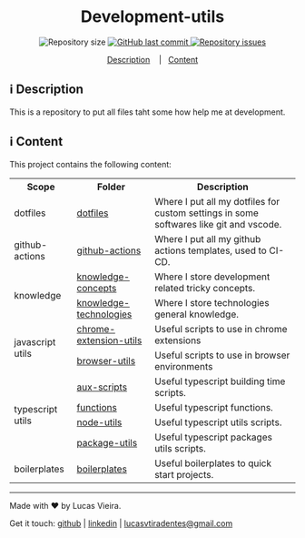<h1 align="center">
  Development-utils
</h1>

<p align="center">

  <img alt="Repository size" src="https://img.shields.io/github/repo-size/lucasvtiradentes/development-utils.svg">
  <a href="https://github.com/lucasvtiradentes/development-utils/commits/master">
    <img alt="GitHub last commit" src="https://img.shields.io/github/last-commit/lucasvtiradentes/development-utils.svg">
  </a>

  <a href="https://github.com/lucasvtiradentes/development-utils/issues">
    <img alt="Repository issues" src="https://img.shields.io/github/issues/lucasvtiradentes/development-utils.svg">
  </a>

</p>

<p align="center">
  <a href="#information_source-description">Description</a>
  &nbsp;&nbsp;&nbsp;|&nbsp;&nbsp;&nbsp;<a href="#information_source-content">Content</a>
</p>

## :information_source: Description

This is a repository to put all files taht some how help me at development.

## :information_source: Content

This project contains the following content:

<div align="center" style="text-align: center;">
  <table>
    <tr>
      <th>Scope</th>
      <th>Folder</th>
      <th>Description</th>
    </tr>
    <tr>
      <td>dotfiles</td>
      <td align="left"><a href="https://github.com/lucasvtiradentes/development-utils/tree/master/dotfiles">dotfiles</a></td>
      <td align="left">Where I put all my dotfiles for custom settings in some softwares like git and vscode.</td>
    </tr>
    <tr>
      <td>github-actions</td>
      <td align="left"><a href="https://github.com/lucasvtiradentes/development-utils/tree/master/github-actions">github-actions</a></td>
      <td align="left">Where I put all my github actions templates, used to CI-CD.</td>
    </tr>
    <tr>
      <td rowspan="2">knowledge</td>
      <td align="left"><a href="https://github.com/lucasvtiradentes/development-utils/tree/master/knowledge-concepts">knowledge-concepts</a></td>
      <td align="left">Where I store development  related tricky concepts.</td>
    </tr>
    <tr>
      <!-- <td>knowledge</td> -->
      <td align="left"><a href="https://github.com/lucasvtiradentes/development-utils/tree/master/knowledge-technologies">knowledge-technologies</a></td>
      <td align="left">Where I store technologies general knowledge.</td>
    </tr>
    <tr>
      <td rowspan="2">javascript utils</td>
      <td align="left"><a href="https://github.com/lucasvtiradentes/development-utils/tree/master/utils-javascript/chrome-extensions-utils">chrome-extension-utils</a></td>
      <td align="left">Useful scripts to use in chrome extensions</td>
    </tr>
    <tr>
      <!-- <td>javascript utils</td> -->
      <td align="left"><a href="https://github.com/lucasvtiradentes/development-utils/tree/master/utils-javascript/browser-utils">browser-utils</a></td>
      <td align="left">Useful scripts to use in browser environments</td>
    </tr>
    <tr>
      <td rowspan="4">typescript utils</td>
      <td align="left"><a href="https://github.com/lucasvtiradentes/development-utils/tree/master/utils-typescript/aux-scripts">aux-scripts</a></td>
      <td align="left">Useful typescript building time scripts.</td>
    </tr>
    <tr>
      <!-- <td>typescript utils</td> -->
      <td align="left"><a href="https://github.com/lucasvtiradentes/development-utils/tree/master/utils-typescript/functions">functions</a></td>
      <td align="left">Useful typescript functions.</td>
    </tr>
    <tr>
      <!-- <td>typescript utils</td> -->
      <td align="left"><a href="https://github.com/lucasvtiradentes/development-utils/tree/master/utils-typescript/node-utils">node-utils</a></td>
      <td align="left">Useful typescript utils scripts.</td>
    </tr>
    <tr>
      <!-- <td>typescript utils</td> -->
      <td align="left"><a href="https://github.com/lucasvtiradentes/development-utils/tree/master/utils-typescript/package-utils">package-utils</a></td>
      <td align="left">Useful typescript packages utils scripts.</td>
    </tr>
    <tr>
      <td>boilerplates</td>
      <td align="left"><a href="https://github.com/lucasvtiradentes/boilerplate-projects">boilerplates</a></td>
      <td align="left">Useful boilerplates to quick start projects.</td>
    </tr>
  </table>
</div>



---

Made with ♥ by Lucas Vieira.

Get it touch: [github](https://github.com/lucasvtiradentes) | [linkedin](https://www.linkedin.com/in/lucasvtiradentes) | lucasvtiradentes@gmail.com
